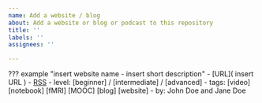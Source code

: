 ```yaml
---
name: Add a website / blog
about: Add a website or blog or podcast to this repository
title: ''
labels: ''
assignees: ''

---
```


??? example "insert website name - insert short description"
    -   [URL]( insert URL )
    -   [RSS](_insert_RSS_feed)
    -   level: [beginner] / [intermediate] / [advanced]
    -   tags: [video] [notebook] [fMRI] [MOOC] [blog] [website]
    -   by: John Doe and Jane Doe
